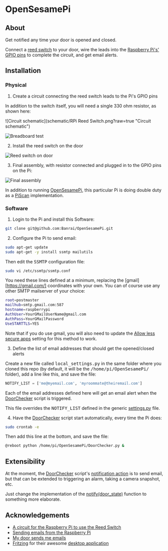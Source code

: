 # OpenSesamePi

## About

Get notified any time your door is opened and closed.

Connect a [reed switch](https://en.wikipedia.org/wiki/Reed_switch) to your door, wire the leads into the [Raspberry Pi's'](http://www.raspberrypi.org/) [GPIO pins](http://www.raspberrypi-spy.co.uk/2012/06/simple-guide-to-the-rpi-gpio-header-and-pins/) to complete the circuit, and get email alerts.



## Installation

### Physical

1. Create a circuit connecting the reed switch leads to the Pi's GPIO pins

  In addition to the switch itself, you will need a single 330 ohm resistor, as shown here:

  ![Circuit schematic](schematic/RPi Reed Switch.png?raw=true "Circuit schematic")

  ![Breadboard test](http://i.imgur.com/KggrWfL.jpg "Breadboard test")

2. Install the reed switch on the door

  ![Reed switch on door](http://i.imgur.com/fNtReLQ.jpg "Reed switch on door")

3. Final assembly, with resistor connected and plugged in to the GPIO pins on the Pi:

  ![Final assembly](http://i.imgur.com/2B7Ax0h.jpg "Final assembly")

  In addition to running [OpenSesamePi](https://github.com/Banrai/OpenSesamePi), this particular Pi is doing double duty as a [PiScan](http://imgur.com/a/dXNYW) implementation.

### Software

1. Login to the Pi and install this Software:

  ```sh 
git clone git@github.com:Banrai/OpenSesamePi.git
```

2. Configure the Pi to send email:

  ```sh 
sudo apt-get update
sudo apt-get -y install ssmtp mailutils
```

  Then edit the <tt>SSMTP</tt> configuration file:

  ```sh 
sudo vi /etc/ssmtp/ssmtp.conf
```

  You need these lines defined at a minimum, replacing the [gmail][https://gmail.com/] coordinates with your own. You can of course use any other SMTP mailserver of your choice:

  ```sh 
root=postmaster
mailhub=smtp.gmail.com:587
hostname=raspberrypi
AuthUser=YourGMailUserName@gmail.com
AuthPass=YourGMailPassword
UseSTARTTLS=YES
```

  Note that if you do use gmail, you will also need to update the [Allow less secure apps](https://www.google.com/settings/security/lesssecureapps) setting for this method to work.

3. Define the list of email addresses that should get the opened/closed alerts

  Create a new file called <tt>local_settings.py</tt> in the same folder where you cloned this repo (by default, it will be the <tt>/home/pi/OpenSesamePi/</tt> folder), add a line like this, and save the file:

  ```python
NOTIFY_LIST = ['me@myemail.com', 'myroommate@theiremail.com']
```

  Each of the email addresses defined here will get an email alert when the [DoorChecker](DoorChecker.py) script is triggered.

  This file overrides the <tt>NOTIFY_LIST</tt> defined in the generic [settings.py](settings.py) file.

4. Have the [DoorChecker](DoorChecker.py) script start automatically, every time the Pi does:

  ```sh 
sudo crontab -e
```

  Then add this line at the bottom, and save the file:

  ```sh 
@reboot python /home/pi/OpenSesamePi/DoorChecker.py &
```

## Extensibility

At the moment, the [DoorChecker](DoorChecker.py) script's [notification action](DoorChecker.py#L36) is to send email, but that can be extended to triggering an alarm, taking a camera snapshot, etc.

Just change the implementation of the [notify(door_state)](DoorChecker.py#L36) function to something more elaborate.

## Acknowledgements

* [A circuit for the Raspberry Pi to use the Reed Switch](http://rocode.com/sensors/#ReedSwitch)
* [Sending emails from the Raspberry Pi](http://iqjar.com/jar/sending-emails-from-the-raspberry-pi/)
* [My door sends me emails](https://blog.haschek.at/post/fb64f)
* [Fritzing](http://fritzing.org/) for their awesome [desktop application](https://github.com/fritzing/fritzing-app) 
